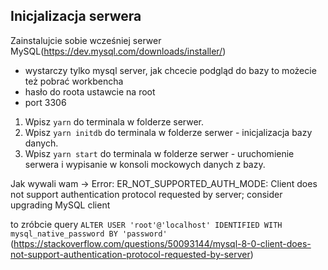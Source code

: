 ## Inicjalizacja serwera

Zainstalujcie sobie wcześniej serwer MySQL(https://dev.mysql.com/downloads/installer/)
 - wystarczy tylko mysql server, jak chcecie podgląd do bazy to możecie też pobrać workbencha
 - hasło do roota ustawcie na root
 - port 3306


1. Wpisz `yarn` do terminala w folderze serwer.
2. Wpisz `yarn initdb` do terminala w folderze serwer - inicjalizacja bazy danych.
3. Wpisz `yarn start` do terminala w folderze serwer - uruchomienie serwera i wypisanie w konsoli mockowych danych z bazy.


Jak wywali wam -> Error: ER_NOT_SUPPORTED_AUTH_MODE: Client does not support authentication protocol requested by server; consider upgrading MySQL client

to zróbcie query `ALTER USER 'root'@'localhost' IDENTIFIED WITH mysql_native_password BY 'password'`
(https://stackoverflow.com/questions/50093144/mysql-8-0-client-does-not-support-authentication-protocol-requested-by-server)